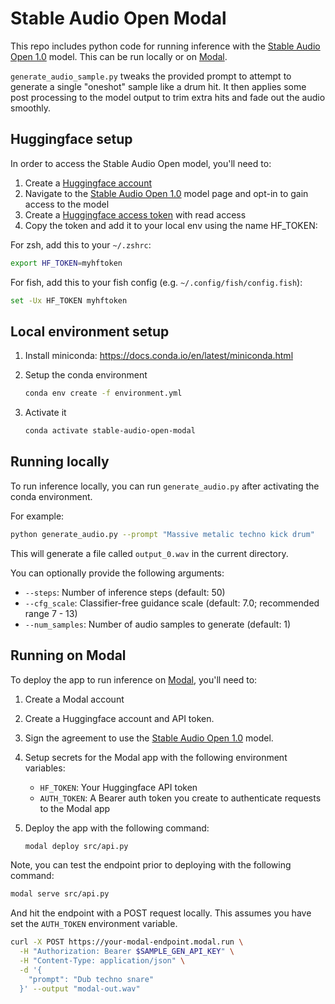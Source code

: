# Stable Audio Open Modal

This repo includes python code for running inference with the [Stable Audio Open 1.0](https://huggingface.co/stabilityai/stable-audio-open-1.0) model. This can be run locally or on [Modal](https://modal.com).

`generate_audio_sample.py` tweaks the provided prompt to attempt to generate a single "oneshot" sample like a drum hit. It then applies some post processing to the model output to trim extra hits and fade out the audio smoothly.

## Huggingface setup

In order to access the Stable Audio Open model, you'll need to:
1. Create a [Huggingface account](https://huggingface.co/)
2. Navigate to the [Stable Audio Open 1.0](https://huggingface.co/stabilityai/stable-audio-open-1.0) model page and opt-in to gain access to the model
3. Create a [Huggingface access token](https://huggingface.co/settings/tokens/new?tokenType=read) with read access
4. Copy the token and add it to your local env using the name HF_TOKEN:

For zsh, add this to your `~/.zshrc`:
```bash
export HF_TOKEN=myhftoken 
```

For fish, add this to your fish config (e.g. `~/.config/fish/config.fish`):
```bash
set -Ux HF_TOKEN myhftoken
```

## Local environment setup

1. Install miniconda: https://docs.conda.io/en/latest/miniconda.html
2. Setup the conda environment

   ```bash
   conda env create -f environment.yml
   ```

3. Activate it 

   ```bash
   conda activate stable-audio-open-modal
   ```

## Running locally

To run inference locally, you can run `generate_audio.py` after activating the conda environment.

For example:

```bash
python generate_audio.py --prompt "Massive metalic techno kick drum"
```

This will generate a file called `output_0.wav` in the current directory.

You can optionally provide the following arguments:

- `--steps`: Number of inference steps (default: 50)
- `--cfg_scale`: Classifier-free guidance scale (default: 7.0; recommended range 7 - 13)
- `--num_samples`: Number of audio samples to generate (default: 1)

## Running on Modal

To deploy the app to run inference on [Modal](https://modal.com), you'll need to:

1. Create a Modal account
2. Create a Huggingface account and API token.
3. Sign the agreement to use the [Stable Audio Open 1.0](https://huggingface.co/stabilityai/stable-audio-open-1.0) model.
4. Setup secrets for the Modal app with the following environment variables:
   - `HF_TOKEN`: Your Huggingface API token
   - `AUTH_TOKEN`: A Bearer auth token you create to authenticate requests to the Modal app
5. Deploy the app with the following command:

   ```bash
   modal deploy src/api.py
   ```

Note, you can test the endpoint prior to deploying with the following command:

```bash
modal serve src/api.py
```

And hit the endpoint with a POST request locally. This assumes you have set the `AUTH_TOKEN` environment variable.

```bash
curl -X POST https://your-modal-endpoint.modal.run \
  -H "Authorization: Bearer $SAMPLE_GEN_API_KEY" \
  -H "Content-Type: application/json" \
  -d '{
    "prompt": "Dub techno snare"
  }' --output "modal-out.wav"
```

